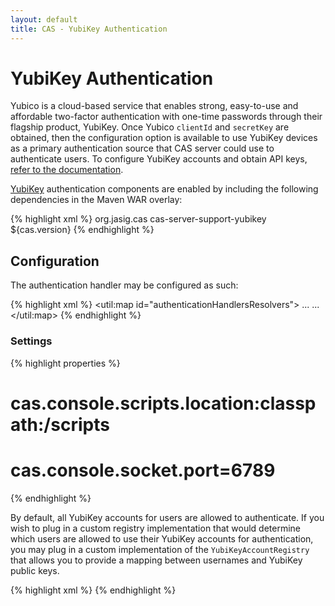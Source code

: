```yaml
---
layout: default
title: CAS - YubiKey Authentication
---
```


# YubiKey Authentication
Yubico is a cloud-based service that enables strong, easy-to-use and affordable two-factor authentication with one-time passwords 
through their flagship product, YubiKey. Once Yubico `clientId` and `secretKey` are obtained, then the configuration option 
is available to use YubiKey devices as a primary authentication source that CAS server could use to authenticate users. 
To configure YubiKey accounts and obtain API keys, [refer to the documentation](https://upgrade.yubico.com/getapikey/).

[YubiKey](https://www.yubico.com/products/yubikey-hardware) authentication components are enabled by including the 
following dependencies in the Maven WAR overlay:

{% highlight xml %}
<dependency>
     <groupId>org.jasig.cas</groupId>
     <artifactId>cas-server-support-yubikey</artifactId>
     <version>${cas.version}</version>
</dependency>
{% endhighlight %}

## Configuration

The authentication handler may be configured as such:

{% highlight xml %}
 <util:map id="authenticationHandlersResolvers">
   ...
   <entry key-ref="yubiKeyAuthenticationHandler" value="#{null}" />
   ...
</util:map>
{% endhighlight %}


### Settings
{% highlight properties %}
# cas.console.scripts.location:classpath:/scripts
# cas.console.socket.port=6789
{% endhighlight %}


By default, all YubiKey accounts for users are allowed to authenticate. If you wish to plug in a custom registry implementation that would determine 
which users are allowed to use their YubiKey accounts for authentication, you may plug in a custom implementation of the `YubiKeyAccountRegistry`
that allows you to provide a mapping between usernames and YubiKey public keys.

{% highlight xml %}
<bean class="org.jasig.cas.adaptors.yubikey.YubiKeyAuthenticationHandler"
    c:clientId="${yubikey.apiKey.id}"
    c:secretKey="${yubikey.apiKey.secret}"
    c:registry-ref="customYubiKeyAccountRegistry" />
{% endhighlight %}


